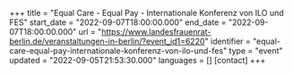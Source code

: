+++
title = "Equal Care - Equal Pay - Internationale Konferenz von ILO und FES"
start_date = "2022-09-07T18:00:00.000"
end_date = "2022-09-07T18:00:00.000"
url = "https://www.landesfrauenrat-berlin.de/veranstaltungen-in-berlin/?event_id1=6220"
identifier = "equal-care-equal-pay-internationale-konferenz-von-ilo-und-fes"
type = "event"
updated = "2022-09-05T21:53:30.000"
languages = []
[contact]
+++